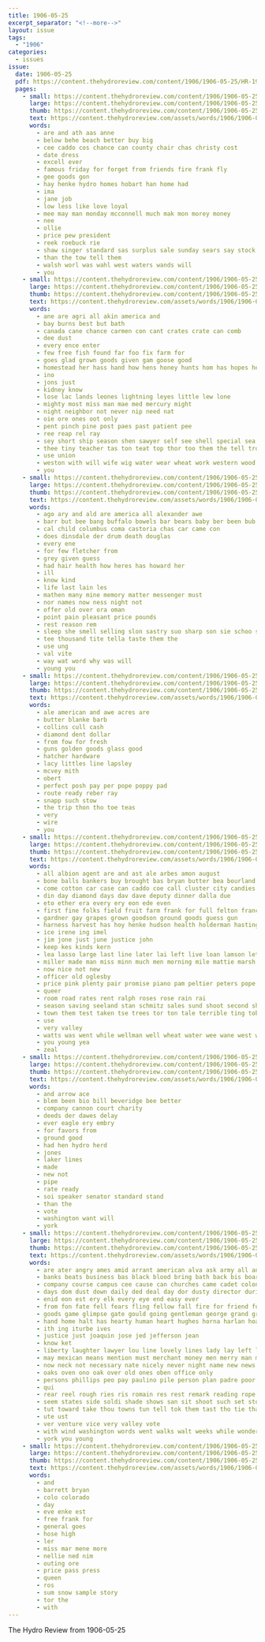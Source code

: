 ```yaml
---
title: 1906-05-25
excerpt_separator: "<!--more-->"
layout: issue
tags:
  - "1906"
categories:
  - issues
issue:
  date: 1906-05-25
  pdf: https://content.thehydroreview.com/content/1906/1906-05-25/HR-1906-05-25.pdf
  pages:
    - small: https://content.thehydroreview.com/content/1906/1906-05-25/small/HR-1906-05-25-01.jpg
      large: https://content.thehydroreview.com/content/1906/1906-05-25/large/HR-1906-05-25-01.jpg
      thumb: https://content.thehydroreview.com/content/1906/1906-05-25/thumbnails/HR-1906-05-25-01.jpg
      text: https://content.thehydroreview.com/assets/words/1906/1906-05-25/HR-1906-05-25-01.txt
      words:
        - are and ath aas anne
        - below behe beach better buy big
        - cee caddo cos chance can county chair chas christy cost
        - date dress
        - excell ever
        - famous friday for forget from friends fire frank fly
        - gee goods gon
        - hay henke hydro homes hobart han home had
        - ima
        - jane job
        - low less like love loyal
        - mee may man monday mcconnell much mak mon morey money
        - nee
        - ollie
        - price pew president
        - reek roebuck rie
        - shaw singer standard sas surplus sale sunday sears say stock
        - than the tow tell them
        - walsh worl was wahl west waters wands will
        - you
    - small: https://content.thehydroreview.com/content/1906/1906-05-25/small/HR-1906-05-25-02.jpg
      large: https://content.thehydroreview.com/content/1906/1906-05-25/large/HR-1906-05-25-02.jpg
      thumb: https://content.thehydroreview.com/content/1906/1906-05-25/thumbnails/HR-1906-05-25-02.jpg
      text: https://content.thehydroreview.com/assets/words/1906/1906-05-25/HR-1906-05-25-02.txt
      words:
        - ane are agri all akin america and
        - bay burns best but bath
        - canada cane chance carmen con cant crates crate can comb
        - dee dust
        - every ence enter
        - few free fish found far foo fix farm for
        - goes glad grown goods given gam goose good
        - homestead her hass hand how hens honey hunts hom has hopes hew
        - ino
        - jons just
        - kidney know
        - lose lac lands leones lightning leyes little lew lone
        - mighty most miss man mae med mercury might
        - night neighbor not never nip need nat
        - oie ore ones oot only
        - pent pinch pine post paes past patient pee
        - ree reap rel ray
        - sey short ship season shen sawyer self see shell special sea stow shadow sie
        - thee tiny teacher tas ton teat top thor too them the tell trom ting thie tates
        - use union
        - weston with will wife wig water wear wheat work western wood
        - you
    - small: https://content.thehydroreview.com/content/1906/1906-05-25/small/HR-1906-05-25-03.jpg
      large: https://content.thehydroreview.com/content/1906/1906-05-25/large/HR-1906-05-25-03.jpg
      thumb: https://content.thehydroreview.com/content/1906/1906-05-25/thumbnails/HR-1906-05-25-03.jpg
      text: https://content.thehydroreview.com/assets/words/1906/1906-05-25/HR-1906-05-25-03.txt
      words:
        - ago ary and ald are america all alexander awe
        - barr but bee bang buffalo bowels bar bears baby ber been bub
        - cal child columbus coma castoria chas car came con
        - does dinsdale der drum death douglas
        - every ene
        - for few fletcher from
        - grey given guess
        - had hair health how heres has howard her
        - ill
        - know kind
        - life last lain les
        - mathen many mine memory matter messenger must
        - nor names now ness night not
        - offer old over ora oman
        - point pain pleasant price pounds
        - rest reason rem
        - sleep she smell selling slon sastry suo sharp son sie schoo stell sunday
        - tee thousand tite tella taste them the
        - use ung
        - val vite
        - way wat word why was will
        - young you
    - small: https://content.thehydroreview.com/content/1906/1906-05-25/small/HR-1906-05-25-04.jpg
      large: https://content.thehydroreview.com/content/1906/1906-05-25/large/HR-1906-05-25-04.jpg
      thumb: https://content.thehydroreview.com/content/1906/1906-05-25/thumbnails/HR-1906-05-25-04.jpg
      text: https://content.thehydroreview.com/assets/words/1906/1906-05-25/HR-1906-05-25-04.txt
      words:
        - ale american and awe acres are
        - butter blanke barb
        - collins cull cash
        - diamond dent dollar
        - from fow for fresh
        - guns golden goods glass good
        - hatcher hardware
        - lacy littles line lapsley
        - mcvey mith
        - obert
        - perfect posh pay per pope poppy pad
        - route ready reber ray
        - snapp such stow
        - the trip thon tho toe teas
        - very
        - wire
        - you
    - small: https://content.thehydroreview.com/content/1906/1906-05-25/small/HR-1906-05-25-05.jpg
      large: https://content.thehydroreview.com/content/1906/1906-05-25/large/HR-1906-05-25-05.jpg
      thumb: https://content.thehydroreview.com/content/1906/1906-05-25/thumbnails/HR-1906-05-25-05.jpg
      text: https://content.thehydroreview.com/assets/words/1906/1906-05-25/HR-1906-05-25-05.txt
      words:
        - all albion agent are and ast ale arbes amon august
        - bone balls bankers buy brought bas bryan butter bea bourland bring bour ball bout buggy both borrow bush bonebrake best breaker business boys but been boro
        - come cotton car case can caddo coe call cluster city candies corn class colt
        - din day diamond days dav dave deputy dinner dalla due
        - eto ether era every ery eon ede even
        - first fine folks field fruit farm frank for full felton francisco flood from fire fruits fred fresh
        - gardner gay grapes grown goodson ground goods guess gun
        - harness harvest has hoy henke hudson health holderman hastings hot hann house her home hail houston hud him head hand hydro
        - ice irene ing imel
        - jim jone just june justice john
        - keep kes kinds kern
        - lea lasso large last line later lai left live loan lamson letter land lute
        - miller made man miss minn much men morning mile mattie marsh money mon mackey mess meals monday mary mogle mone mighty mark may monroe
        - now nice not new
        - officer old oglesby
        - price pink plenty pair promise piano pam peltier peters pope present pay points pete pare pena phillips peach pleasant paper plant
        - queer
        - room road rates rent ralph roses rose rain rai
        - season saving seeland stan schmitz sales sund shoot second shee sat stand service studebaker see san special saturday shoe shaw store stock spring son still sia sud snapp sic smith south sale sheriff storm show sunday say
        - town them test taken tse trees tor ton tale terrible ting tobe trom tenn toy top trip the too twine
        - use
        - very valley
        - watts was went while wellman well wheat water wee wane west want wait will wire white wood worn winfield way wall weatherford week with watch won word wenn
        - you young yea
        - zeal
    - small: https://content.thehydroreview.com/content/1906/1906-05-25/small/HR-1906-05-25-06.jpg
      large: https://content.thehydroreview.com/content/1906/1906-05-25/large/HR-1906-05-25-06.jpg
      thumb: https://content.thehydroreview.com/content/1906/1906-05-25/thumbnails/HR-1906-05-25-06.jpg
      text: https://content.thehydroreview.com/assets/words/1906/1906-05-25/HR-1906-05-25-06.txt
      words:
        - and arrow ace
        - blem been bio bill beveridge bee better
        - company cannon court charity
        - deeds der dawes delay
        - ever eagle ery embry
        - for favors from
        - ground good
        - had hen hydro herd
        - jones
        - laker lines
        - made
        - new not
        - pipe
        - rate ready
        - soi speaker senator standard stand
        - than the
        - vote
        - washington want will
        - york
    - small: https://content.thehydroreview.com/content/1906/1906-05-25/small/HR-1906-05-25-07.jpg
      large: https://content.thehydroreview.com/content/1906/1906-05-25/large/HR-1906-05-25-07.jpg
      thumb: https://content.thehydroreview.com/content/1906/1906-05-25/thumbnails/HR-1906-05-25-07.jpg
      text: https://content.thehydroreview.com/assets/words/1906/1906-05-25/HR-1906-05-25-07.txt
      words:
        - are ater angry ames amid arrant american alva ask army all and alameda angeles ago
        - banks beats business bas black blood bring bath back bis board bears burnham bye beat boston becker bounds bull bricks but bout band better body brave bend bound bright bing been bea battle bors began bet baldwin bel bob bank ben burt
        - company course campus cee cause can churches came cadet colonel camping cop commander county cor charles call colls city chap center come con
        - days dom dust down daily ded deal day dor dusty director during dicks dence doze does dent diamond doom dinner dora dorm doubt dick dog drum decker deep doing
        - enid eon est ery elk every eye end easy ever
        - from fon fate fell fears fling fellow fall fire for friend fust faint francis face fore fair first fellows fae fife franke fran fear francisco fan fort friday filson flies far fow filling flight fees few fern
        - goods game glimpse gate gould going gentleman george grand grant good ging guthrie gole given gay gene gun grin governor general
        - hand home halt has hearty human heart hughes horna harlan hoad hot hardy her holiday had held head homa homes hundred house hare halls hidalgo how him huge hope husbands holding
        - ith ing iturbe ives
        - justice just joaquin jose jed jefferson jean
        - know ket
        - liberty laughter lawyer lou line lovely lines lady lay left lawton lopex lin lied large likes loose lape los limb life lips long lozier laughing latter lively little
        - may mexican means mention must merchant money men merry man munger mine much mexico mander many made mar maric miss more mark morales mis morning mercy meal minn minor monday mast most
        - now neck not necessary nate nicely never night name new news
        - oaks oven ono oak over old ones oben office only
        - persons phillips peo pay paulino pile person plan padre poor people pose perfect parlor point pride pas pause pauline proud post paris part peter pleasure peal
        - qui
        - rear reel rough ries ris romain res rest remark reading rope rosa ried rod
        - seem states side soldi shade shows san sit shoot such set stove stands staff soon still secora shall see shown subject say seven slight smoke seek six senor speaks she spring sho spanish stout square save surface small santa seen step sister south second spector sack stead senior seat stones sum surprise school soper sido sees streets story seems sheriff sand
        - tut toward take thou towns tun tell tok them tast tho tie than tak then takos tha the trees tat thing tim trate try trusty thor town
        - ute ust
        - ver venture vice very valley vote
        - with wind washington words went walks walt weeks while wonders word wright well work why war world wit winne wish worth window was way will wife
        - york you young
    - small: https://content.thehydroreview.com/content/1906/1906-05-25/small/HR-1906-05-25-08.jpg
      large: https://content.thehydroreview.com/content/1906/1906-05-25/large/HR-1906-05-25-08.jpg
      thumb: https://content.thehydroreview.com/content/1906/1906-05-25/thumbnails/HR-1906-05-25-08.jpg
      text: https://content.thehydroreview.com/assets/words/1906/1906-05-25/HR-1906-05-25-08.txt
      words:
        - and
        - barrett bryan
        - colo colorado
        - day
        - eve enke est
        - free frank for
        - general goes
        - hose high
        - ler
        - miss mar mene more
        - nellie ned nim
        - outing ore
        - price pass press
        - queen
        - ros
        - sum snow sample story
        - tor the
        - with
---
```


The Hydro Review from 1906-05-25

<!--more-->

